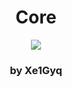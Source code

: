 <h1><center>Core</center></h1>

<center><img src="http://www.mayas.uady.mx/imagenes/articulos/emblema_s.gif"></center>

<h3><center>by Xe1Gyq</center></h3>
